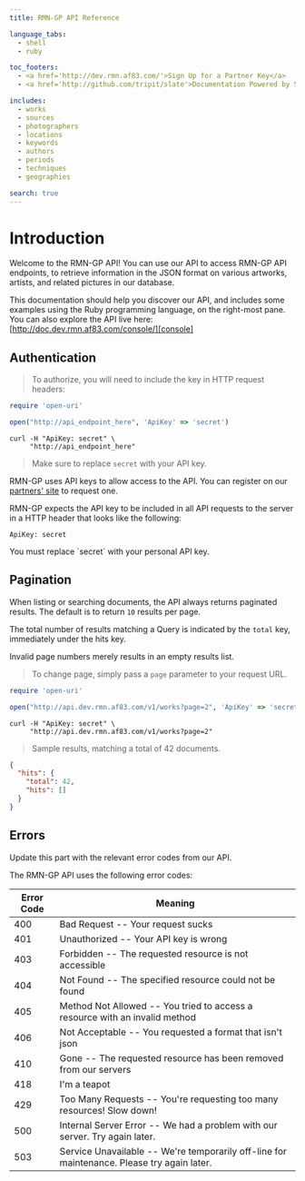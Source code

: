 ```yaml
---
title: RMN-GP API Reference

language_tabs:
  - shell
  - ruby

toc_footers:
  - <a href='http://dev.rmn.af83.com/'>Sign Up for a Partner Key</a>
  - <a href='http://github.com/tripit/slate'>Documentation Powered by Slate</a>

includes:
  - works
  - sources
  - photographers
  - locations
  - keywords
  - authors
  - periods
  - techniques
  - geographies

search: true
---
```



# Introduction

Welcome to the RMN-GP API! You can use our API to access RMN-GP API endpoints,
to retrieve information in the JSON format on various artworks, artists, and
related pictures in our database.

This documentation should help you discover our API, and includes some examples
using the Ruby programming language, on the right-most pane. You can also
explore the API live here: [http://doc.dev.rmn.af83.com/console/][console]


## Authentication

> To authorize, you will need to include the key in HTTP request headers:

```ruby
require 'open-uri'

open("http://api_endpoint_here", 'ApiKey' => 'secret')
```

```shell
curl -H "ApiKey: secret" \
     "http://api_endpoint_here"
```

> Make sure to replace `secret` with your API key.

RMN-GP uses API keys to allow access to the API. You can register on our
[partners' site][partners] to request one.

RMN-GP expects the API key to be included in all API requests to the server in a
HTTP header that looks like the following:

`ApiKey: secret`

<aside class="notice">
You must replace `secret` with your personal API key.
</aside>


## Pagination

When listing or searching documents, the API always returns paginated results.
The default is to return `10` results per page.

The total number of results matching a Query is indicated by the `total` key,
immediately under the hits key.

<aside class="warning">
Invalid page numbers merely results in an empty results list.
</aside>

> To change page, simply pass a `page` parameter to your request URL.

```ruby
require 'open-uri'

open("http://api.dev.rmn.af83.com/v1/works?page=2", 'ApiKey' => 'secret')
```

```shell
curl -H "ApiKey: secret" \
     "http://api.dev.rmn.af83.com/v1/works?page=2"
```

> Sample results, matching a total of 42 documents.

```json
{
  "hits": {
    "total": 42,
    "hits": []
  }
}
```


## Errors

<aside class="notice">Update this part with the relevant error codes from our API.</aside>

The RMN-GP API uses the following error codes:


Error Code | Meaning
---------- | -------
400 | Bad Request -- Your request sucks
401 | Unauthorized -- Your API key is wrong
403 | Forbidden -- The requested resource is not accessible
404 | Not Found -- The specified resource could not be found
405 | Method Not Allowed -- You tried to access a resource with an invalid method
406 | Not Acceptable -- You requested a format that isn't json
410 | Gone -- The requested resource has been removed from our servers
418 | I'm a teapot
429 | Too Many Requests -- You're requesting too many resources! Slow down!
500 | Internal Server Error -- We had a problem with our server. Try again later.
503 | Service Unavailable -- We're temporarily off-line for maintenance. Please try again later.


[console]: http://doc.dev.rmn.af83.com/console/
[partners]: http://dev.rmn.af83.com/partners
